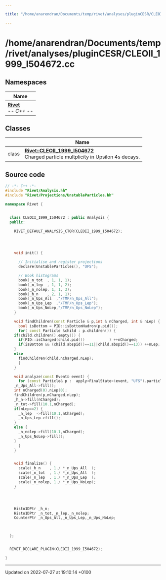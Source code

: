 ```yaml
---

title: "/home/anarendran/Documents/temp/rivet/analyses/pluginCESR/CLEOII_1999_I504672.cc"

---
```


# /home/anarendran/Documents/temp/rivet/analyses/pluginCESR/CLEOII_1999_I504672.cc



## Namespaces

| Name           |
| -------------- |
| **[Rivet](http://example.org/namespaces/namespacerivet/)** <br>-*- C++ -*-  |

## Classes

|                | Name           |
| -------------- | -------------- |
| class | **[Rivet::CLEOII_1999_I504672](http://example.org/classes/classrivet_1_1cleoii__1999__i504672/)** <br>Charged particle multplicity in Upsilon 4s decays.  |




## Source code

```cpp
// -*- C++ -*-
#include "Rivet/Analysis.hh"
#include "Rivet/Projections/UnstableParticles.hh"

namespace Rivet {


  class CLEOII_1999_I504672 : public Analysis {
  public:

    RIVET_DEFAULT_ANALYSIS_CTOR(CLEOII_1999_I504672);




    void init() {

      // Initialise and register projections
      declare(UnstableParticles(), "UFS");

      // Book histograms
      book(_n_tot  , 1, 1, 1);
      book(_n_lep  , 1, 1, 2);
      book(_n_nolep, 1, 1, 3);
      book(_h_n    , 2, 1, 1);
      book(_n_Ups_All  ,"/TMP/n_Ups_All");
      book(_n_Ups_Lep  ,"/TMP/n_Ups_Lep");
      book(_n_Ups_NoLep,"/TMP/n_Ups_NoLep");
    }

    void findChildren(const Particle & p,int & nCharged, int & nLep) {
      bool isBottom = PID::isBottomHadron(p.pid());
      for( const Particle &child : p.children()) {
    if(child.children().empty()) {
      if(PID::isCharged(child.pid())           ) ++nCharged;
      if(isBottom && (child.abspid()==11||child.abspid()==13)) ++nLep;
    }
    else
      findChildren(child,nCharged,nLep);
      }
    }

    void analyze(const Event& event) {
      for (const Particle& p :  apply<FinalState>(event, "UFS").particles(Cuts::pid==300553)) {
    _n_Ups_All->fill();
    int nCharged(0),nLep(0);
    findChildren(p,nCharged,nLep);
    _h_n->fill(nCharged);
    _n_tot->fill(10.1,nCharged);
    if(nLep==2) {
      _n_lep  ->fill(10.1,nCharged);
      _n_Ups_Lep->fill();
    }
    else {
      _n_nolep->fill(10.1,nCharged);
      _n_Ups_NoLep->fill();
    }
      }
    }


    void finalize() {
      scale(_h_n    , 1./ *_n_Ups_All  );
      scale(_n_tot  , 1./ *_n_Ups_All  );
      scale(_n_lep  , 1./ *_n_Ups_Lep  );
      scale(_n_nolep, 1./ *_n_Ups_NoLep);
    }




    Histo1DPtr _h_n;
    Histo1DPtr _n_tot,_n_lep,_n_nolep;
    CounterPtr _n_Ups_All,_n_Ups_Lep,_n_Ups_NoLep;
    


  };


  RIVET_DECLARE_PLUGIN(CLEOII_1999_I504672);

}
```


-------------------------------

Updated on 2022-07-27 at 19:10:14 +0100
